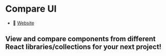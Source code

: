 # Compare UI

- 📖 [Website](https://compare-ui.fly.dev)

## View and compare components from different React libraries/collections for your next project!
